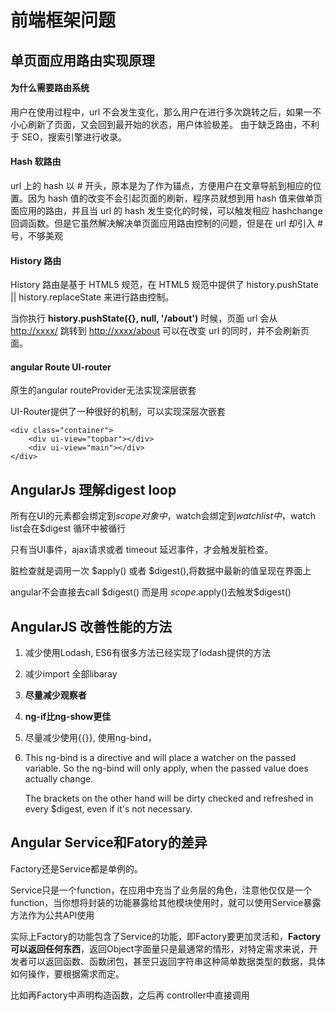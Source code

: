 # 前端框架问题

## **单页面应用路由实现原理**

#### 为什么需要路由系统

用户在使用过程中，url 不会发生变化，那么用户在进行多次跳转之后，如果一不小心刷新了页面，又会回到最开始的状态，用户体验极差。 由于缺乏路由，不利于 SEO，搜索引擎进行收录。

#### Hash 软路由 

url 上的 hash 以 \# 开头，原本是为了作为锚点，方便用户在文章导航到相应的位置。因为 hash 值的改变不会引起页面的刷新，程序员就想到用 hash 值来做单页面应用的路由，并且当 url 的 hash 发生变化的时候，可以触发相应 hashchange 回调函数。但是它虽然解决解决单页面应用路由控制的问题，但是在 url 却引入 \# 号，不够美观

#### History 路由

History 路由是基于 HTML5 规范，在 HTML5 规范中提供了 history.pushState \|\| history.replaceState 来进行路由控制。

当你执行 **history.pushState\({}, null, '/about'\)** 时候，页面 url 会从 [http://xxxx/](http://xxxx/) 跳转到 [http://xxxx/about](http://xxxx/about) 可以在改变 url 的同时，并不会刷新页面。

#### angular Route UI-router

原生的angular  routeProvider无法实现深层嵌套

UI-Router提供了一种很好的机制，可以实现深层次嵌套

```markup
<div class="container">
    <div ui-view="topbar"></div>
    <div ui-view="main"></div>
</div>
```

## **AngularJs 理解digest loop**

所有在UI的元素都会绑定到$scope对象中，$watch会绑定到$watch list中，$watch list会在$digest 循环中被循行

只有当UI事件，ajax请求或者 timeout 延迟事件，才会触发脏检查。

 脏检查就是调用一次 $apply\(\) 或者 $digest\(\),将数据中最新的值呈现在界面上  


angular不会直接去call $digest\(\) 而是用 $scope.$apply\(\)去触发$digest\(\)

## AngularJS 改善性能的方法

1. 减少使用Lodash, ES6有很多方法已经实现了lodash提供的方法
2. 减少import 全部libaray 
3. **尽量减少观察者**
4. **ng-if比ng-show更佳**
5. 尽量减少使用{{}}, 使用ng-bind，
6. This ng-bind is a directive and will place a watcher on the passed variable. So the ng-bind will only apply, when the passed value does actually change.

   The brackets on the other hand will be dirty checked and refreshed in every $digest, even if it's not necessary.

## Angular Service和Fatory的差异

Factory还是Service都是单例的。

Service只是一个function，在应用中充当了业务层的角色，注意他仅仅是一个function，当你想将封装的功能暴露给其他模块使用时，就可以使用Service暴露方法作为公共API使用

 实际上Factory的功能包含了Service的功能，即Factory要更加灵活和，**Factory可以返回任何东西**，返回Object字面量只是最通常的情形，对特定需求来说，开发者可以返回函数、函数闭包，甚至只返回字符串这种简单数据类型的数据，具体如何操作，要根据需求而定。

比如再Factory中声明构造函数，之后再 controller中直接调用



